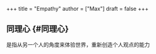 +++
title = "Empathy"
author = ["Max"]
draft = false
+++

## 同理心 {#同理心}

是指从另一个人的角度来体验世界，重新创造个人观点的能力
